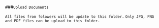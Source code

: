 ###`Upload Documents`

`All files from folowers will be update to this folder.`
`Only JPG, PNG and PDF files can be upload to this folder.`